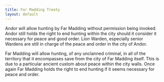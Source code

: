 ```yaml
---
title: Far Madding Treaty
layout: default
---
```


Andor will allow hunting by Far Madding without permission being invoked. Andor
still holds the right to end hunting within the city should it consider it
necessary for peace and good order. Lion Warden, especially senior Wardens are
still in charge of the peace and order in the city of Andor.

Far Madding will allow hunting, of any unclanned criminal, in all of the
territory that it encompasses save from the city of Far Madding itself. This is
due to a particular ancient custom about peace within the city walls. Once again
Far Madding holds the right to end hunting if it seems necessary for peace and
order.
